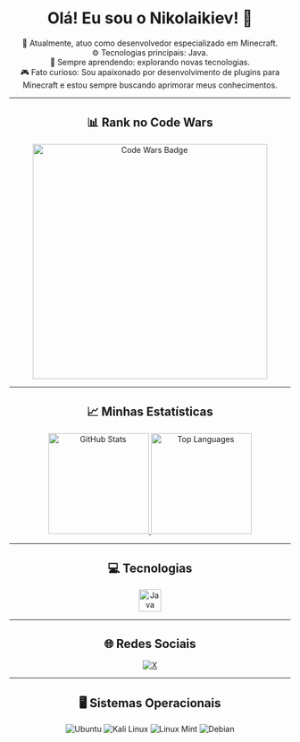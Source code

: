 <h1 align="center">Olá! Eu sou o Nikolaikiev! 👋</h1>

<p align="center">
  🔭 Atualmente, atuo como desenvolvedor especializado em Minecraft.<br>
  ⚙️ Tecnologias principais: Java.<br>
  🌱 Sempre aprendendo: explorando novas tecnologias.<br>
  🎮 Fato curioso: Sou apaixonado por desenvolvimento de plugins para Minecraft e estou sempre buscando aprimorar meus conhecimentos.
</p>

<hr>

<h2 align="center">📊 Rank no Code Wars</h2>
<div align="center">
  <img src="https://www.codewars.com/users/nikolaikiev/badges/large" alt="Code Wars Badge" width="420" />
</div>

<hr>

<h2 align="center">📈 Minhas Estatísticas</h2>
<div align="center">
  <a href="https://github.com/nikolaikiev">
    <img height="180em" src="https://github-readme-stats.vercel.app/api?username=nikolaikiev&show_icons=true&theme=gotham&include_all_commits=true&count_private=true" alt="GitHub Stats"/>
  </a>
  <a href="https://github.com/nikolaikiev">
    <img height="180em" src="https://github-readme-stats.vercel.app/api/top-langs/?username=nikolaikiev&layout=compact&langs_count=7&theme=gotham" alt="Top Languages"/>
  </a>
</div>

<hr>

<h2 align="center">💻 Tecnologias</h2>
<div align="center" style="display: inline_block">
  <img align="center" alt="Java" height="40" width="40" src="https://cdn.jsdelivr.net/gh/devicons/devicon/icons/java/java-original.svg" />
</div>

<hr>

<h2 align="center">🌐 Redes Sociais</h2>
<p align="center">
  <a href="https://x.com/nikolaikiev_">
    <img src="https://img.shields.io/badge/X-%23000000.svg?style=for-the-badge&logo=X&logoColor=white" alt="X" />
  </a>
</p>

<hr>

<h2 align="center">🖥️ Sistemas Operacionais</h2>
<p align="center">
  <img src="https://img.shields.io/badge/Ubuntu-E95420?style=for-the-badge&logo=ubuntu&logoColor=white" alt="Ubuntu">
  <img src="https://img.shields.io/badge/Kali-268BEE?style=for-the-badge&logo=kalilinux&logoColor=black" alt="Kali Linux">
  <img src="https://img.shields.io/badge/Linux%20Mint-87CF3E?style=for-the-badge&logo=Linux%20Mint&logoColor=white" alt="Linux Mint">
  <img src="https://img.shields.io/badge/Debian-D70A53?style=for-the-badge&logo=debian&logoColor=white" alt="Debian">
</p>
